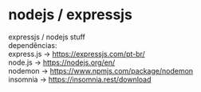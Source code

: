 # nodejs / expressjs
expressjs / nodejs stuff\
dependências: \
express.js -> https://expressjs.com/pt-br/ \
node.js -> https://nodejs.org/en/ \
nodemon -> https://www.npmjs.com/package/nodemon \
insomnia -> https://insomnia.rest/download
